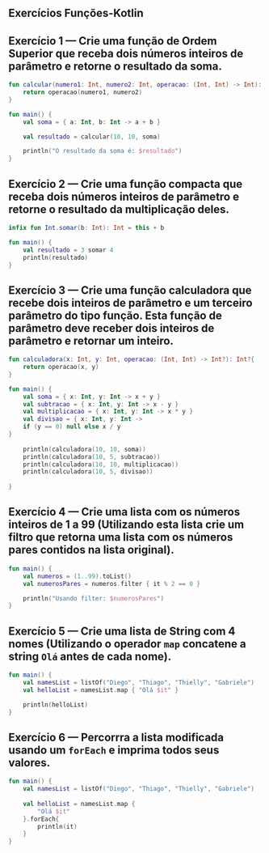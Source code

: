 ## Exercícios Funções-Kotlin

## Exercício 1 — Crie uma função de Ordem Superior que receba dois números inteiros de parâmetro e retorne o resultado da soma.

```kotlin
fun calcular(numero1: Int, numero2: Int, operacao: (Int, Int) -> Int): Int {
    return operacao(numero1, numero2)
}

fun main() {
    val soma = { a: Int, b: Int -> a + b }

    val resultado = calcular(10, 10, soma)

    println("O resultado da soma é: $resultado")
}
```
## Exercício 2 — Crie uma função compacta que receba dois números inteiros de parâmetro e retorne o resultado da multiplicação deles.

```kotlin
infix fun Int.somar(b: Int): Int = this + b

fun main() {
    val resultado = 3 somar 4
    println(resultado)
}
```
## Exercício 3 — Crie uma função calculadora que recebe dois inteiros de parâmetro e um terceiro parâmetro do tipo função. Esta função de parâmetro deve receber dois inteiros de parâmetro e retornar um inteiro.

```kotlin
fun calculadora(x: Int, y: Int, operacao: (Int, Int) -> Int?): Int?{
    return operacao(x, y)
}

fun main() {
    val soma = { x: Int, y: Int -> x + y }
    val subtracao = { x: Int, y: Int -> x - y }
    val multiplicacao = { x: Int, y: Int -> x * y }
    val divisao = { x: Int, y: Int ->
    if (y == 0) null else x / y
}
    
    println(calculadora(10, 10, soma))
    println(calculadora(10, 5, subtracao))
    println(calculadora(10, 10, multiplicacao))
    println(calculadora(10, 5, divisao))
    
}
```
## Exercício 4 — Crie uma lista com os números inteiros de 1 a 99 (Utilizando esta lista crie um filtro que retorna uma lista com os números pares contidos na lista original).

```kotlin
fun main() {
    val numeros = (1..99).toList()
    val numerosPares = numeros.filter { it % 2 == 0 }

    println("Usando filter: $numerosPares")
}
```

## Exercício 5 — Crie uma lista de String com 4 nomes (Utilizando o operador  `map`  concatene a string   `Olá`  antes de cada nome).

```kotlin
fun main() {
    val namesList = listOf("Diego", "Thiago", "Thielly", "Gabriele")
    val helloList = namesList.map { "Olá $it" }

    println(helloList)
}
```

## Exercício 6 — Percorrra a lista modificada usando um `forEach`  e imprima todos seus valores.

```kotlin
fun main() {
    val namesList = listOf("Diego", "Thiago", "Thielly", "Gabriele")
    
    val helloList = namesList.map { 
        "Olá $it"
    }.forEach{
        println(it)
    }
}
```

